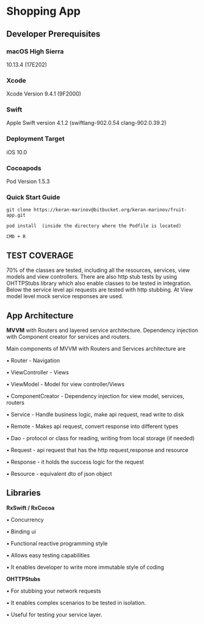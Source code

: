 # Shopping App

## Developer Prerequisites

### macOS High Sierra

10.13.4 (17E202)

### Xcode

Xcode Version  9.4.1 (9F2000)

### Swift

Apple Swift version 4.1.2 (swiftlang-902.0.54 clang-902.0.39.2)

### Deployment Target 

iOS 10.0

### Cocoapods

Pod Version 1.5.3


### Quick Start Guide 

```git clone https://keran-marinov@bitbucket.org/keran-marinov/fruit-app.git```

```pod install  (inside the directory where the Podfile is located)```

```CMD + R```


## TEST COVERAGE

70% of the classes are tested, including all the resources, services, view models and view controllers.
There are also http stub tests by using OHTTPStubs library which also enable classes to be tested in integration. Below the service level api requests are tested with http stubbing. At View model level mock service responses are used.


## App Architecture

**MVVM** with Routers and layered service architecture. Dependency injection with Component creator for services and routers.

Main components of MVVM with Routers and Services architecture are

• Router - Navigation

• ViewController - Views

• ViewModel - Model for view controller/Views

• ComponentCreator - Dependency injection for view model, services, routers

• Service - Handle business logic, make api request, read write to disk

• Remote  - Makes api request, convert response into different types

• Dao  -  protocol or class for reading, writing from local storage (if needed)

• Request - api request that has the http request,response and resource 

• Response - it holds the success logic for the request

• Resource - equivalent dto of json object

## Libraries


**RxSwift / RxCocoa**

• Concurrency 

• Binding ui 

• Functional reactive programming style

• Allows easy testing capabilities 

• It enables developer to write more immutable style of coding

**OHTTPStubs**

• For stubbing your network requests

• It enables complex scenarios to be tested in isolation.

• Useful for testing your service layer.

# 
